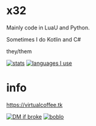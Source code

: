 # x32

Mainly code in LuaU and Python.

Sometimes I do Kotlin and C#

they/them

[![stats](https://github-readme-stats.vercel.app/api?username=problematic-scripter&theme=tokyonight)](https://github.com/anuraghazra/github-readme-stats)
[![languages I use](https://github-readme-stats.vercel.app/api/top-langs/?username=problematic-scripter&theme=tokyonight)](https://github.com/anuraghazra/github-readme-stats)

# info
https://virtualcoffee.tk

[![DM if broke](https://img.shields.io/badge/arm8086%237195-blueviolet?logo=discord&logoColor=white)](https://discordapp.com/users/686327998441324559)
[![boblo](https://img.shields.io/badge/X32Gex5-maroon?logo=roblox&logoColor=white)](https://www.roblox.com/users/1153121552/profile)
